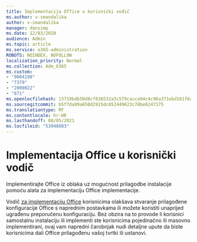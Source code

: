 ```yaml
---
title: Implementacija Office u korisnički vodič
ms.author: v-smandalika
author: v-smandalika
manager: dansimp
ms.date: 12/03/2020
audience: Admin
ms.topic: article
ms.service: o365-administration
ROBOTS: NOINDEX, NOFOLLOW
localization_priority: Normal
ms.collection: Adm_O365
ms.custom:
- "9004198"
- "7379"
- "2000022"
- "871"
ms.openlocfilehash: 13719bdb50d8cf838532a3c5f9cacca94c4c96a371ebd181f6ab04b3c51db0a0
ms.sourcegitcommit: b5f7da89a650d2915dc652449623c78be6247175
ms.translationtype: MT
ms.contentlocale: hr-HR
ms.lasthandoff: 08/05/2021
ms.locfileid: "53948083"
---
```

# <a name="deploy-office-to-your-users-guide"></a>Implementacija Office u korisnički vodič

Implementirajte Office iz oblaka uz mogućnost prilagodbe instalacije pomoću alata za implementaciju Office implementacije.

Vodič [za implementaciju Office](https://go.microsoft.com/fwlink/?linkid=2146451) korisnicima olakšava stvaranje prilagođene konfiguracije Office s naprednim postavkama ili možete koristiti unaprijed ugrađenu preporučenu konfiguraciju. Bez obzira na to provode li korisnici samostalnu instalaciju ili implementi ste korisnicima pojedinačno ili masovno implementirani, ovaj vam napredni čarobnjak nudi detaljne upute da biste korisnicima dali Office prilagođenu vašoj tvrtki ili ustanovi.